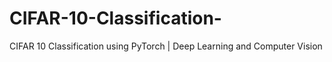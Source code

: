 # CIFAR-10-Classification-
CIFAR 10 Classification using PyTorch | Deep Learning and Computer Vision
